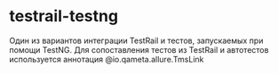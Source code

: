 # testrail-testng
Один из вариантов интеграции TestRail и тестов, запускаемых при помощи TestNG.
Для сопоставления тестов из TestRail и автотестов используется аннотация @io.qameta.allure.TmsLink 